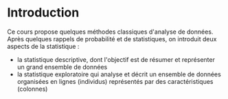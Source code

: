 # Introduction



Ce cours propose quelques méthodes classiques d'analyse de données. Après quelques rappels de probabilité et de statistiques, on introduit deux aspects de la statistique :
- la statistique descriptive, dont l'objectif est de résumer et représenter un grand ensemble de données
- la statistique exploratoire qui analyse et décrit un ensemble de données organisées en lignes (individus) représentés par des caractéristiques (colonnes)
